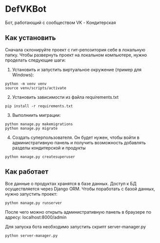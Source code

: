 # DefVKBot
Бот, работающий с сообществом VK - Кондитерская


## Как установить
Сначала склонируйте проект с гит-репозитория себе в локальную папку.
Чтобы развернуть проект на локальном компьютере,
нужно проделать следующие шаги:
1. Установить и запустить виртуальное окружение (пример для Windows):
```
python -m venv venv
source venv/scripts/activate
```
2. Установить зависимости из файла requirements.txt
```
pip install -r requirements.txt
```
3. Выполниить миграции:
```
python manage.py makemigrations
python manage.py migrate
```
4. Создать суперпользователя. Он будет нужен, чтобы войти в
административную панель и получить возможность добавлять 
разделы кондитерской и продукты
```
python manage.py createsuperuser
```

## Как работает
Все данные о продуктах хранятся в базе данных.
Доступ к БД осуществляется через Django ORM.
Чтобы поработать с базой данных, нужно запустить проект:
```
python manage.py runserver
```
После чего можно открыть административную панель в браузере по адресу:
localhost:8000/admin

Для запуска бота необходимо запустить скрипт server-manager.py
```
python server-manager.py
```
